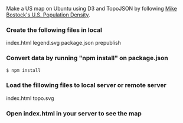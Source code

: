 Make a US map on Ubuntu using D3 and TopoJSON by following [Mike Bostock's U.S. Population Density](https://bl.ocks.org/mbostock/2522624ada2c1f9e0fafb75cca09442b).

### Create the following files in local 
index.html
legend.svg
package.json
prepublish

### Convert data by running "npm install" on package.json
```sh
$ npm install 
```  
### Load the fillowing files to local server or remote server
index.html
topo.svg
  
### Open index.html in your server to see the map 
